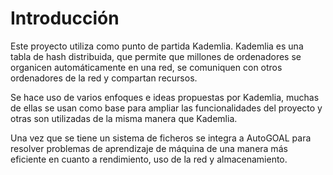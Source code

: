 # Introducción

Este proyecto utiliza como punto de partida Kademlia. Kademlia es una tabla de hash distribuida, que permite que millones de ordenadores se organicen automáticamente en una red, se comuniquen con otros ordenadores de la red y compartan recursos.

Se hace uso de varios enfoques e ideas propuestas por Kademlia, muchas de ellas se usan como base para ampliar las funcionalidades del proyecto y otras son utilizadas de la misma manera que Kademlia.

Una vez que se tiene un sistema de ficheros se integra a AutoGOAL para resolver problemas de aprendizaje de máquina de una manera más eficiente en cuanto a rendimiento, uso de la red y almacenamiento.
